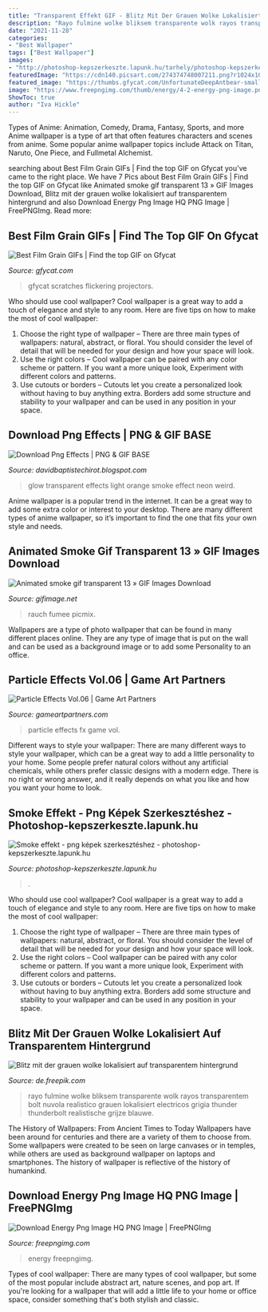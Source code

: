 ```yaml
---
title: "Transparent Effekt GIF - Blitz Mit Der Grauen Wolke Lokalisiert Auf Transparentem Hintergrund"
description: "Rayo fulmine wolke bliksem transparente wolk rayos transparentem bolt nuvola realistico grauen lokalisiert electricos grigia thunder thunderbolt realistische grijze blauwe"
date: "2021-11-28"
categories:
- "Best Wallpaper"
tags: ["Best Wallpaper"]
images:
- "http://photoshop-kepszerkeszte.lapunk.hu/tarhely/photoshop-kepszerkeszte/kepek/fenyeffektek/smoke__21_.png"
featuredImage: "https://cdn140.picsart.com/274374748007211.png?r1024x1024"
featured_image: "https://thumbs.gfycat.com/UnfortunateDeepAntbear-small.gif"
image: "https://www.freepngimg.com/thumb/energy/4-2-energy-png-image.png"
ShowToc: true
author: "Iva Hickle"
---
```



Types of Anime: Animation, Comedy, Drama, Fantasy, Sports, and more
Anime wallpaper is a type of art that often features characters and scenes from anime. Some popular anime wallpaper topics include Attack on Titan, Naruto, One Piece, and Fullmetal Alchemist.

	

		
searching about Best Film Grain GIFs | Find the top GIF on Gfycat you've came to the right place. We have 7 Pics about Best Film Grain GIFs | Find the top GIF on Gfycat like Animated smoke gif transparent 13 » GIF Images Download, Blitz mit der grauen wolke lokalisiert auf transparentem hintergrund and also Download Energy Png Image HQ PNG Image | FreePNGImg. Read more:
		
    
## Best Film Grain GIFs | Find The Top GIF On Gfycat

<img loading=lazy src="https://thumbs.gfycat.com/UnfortunateDeepAntbear-small.gif" onerror="this.onerror=null;this.src='https://tse2.mm.bing.net/th?id=OIP._KnzHXSRZsXExAo6GZvIHAAAAA&amp;pid=15.1';" alt="Best Film Grain GIFs | Find the top GIF on Gfycat">

_Source: gfycat.com_

>gfycat scratches flickering projectors. 

	

Who should use cool wallpaper?
Cool wallpaper is a great way to add a touch of elegance and style to any room. Here are five tips on how to make the most of cool wallpaper: 
1) Choose the right type of wallpaper – There are three main types of wallpapers: natural, abstract, or floral. You should consider the level of detail that will be needed for your design and how your space will look. 
2) Use the right colors – Cool wallpaper can be paired with any color scheme or pattern. If you want a more unique look, Experiment with different colors and patterns. 
3) Use cutouts or borders – Cutouts let you create a personalized look without having to buy anything extra. Borders add some structure and stability to your wallpaper and can be used in any position in your space.

    
## Download Png Effects | PNG &amp; GIF BASE

<img loading=lazy src="https://cdn140.picsart.com/274374748007211.png?r1024x1024" onerror="this.onerror=null;this.src='https://tse3.mm.bing.net/th?id=OIP.Lh1EskLVEQUJ4kkD6PjCTgHaG9&amp;pid=15.1';" alt="Download Png Effects | PNG &amp; GIF BASE">

_Source: davidbaptistechirot.blogspot.com_

>glow transparent effects light orange smoke effect neon weird. 

	

Anime wallpaper is a popular trend in the internet. It can be a great way to add some extra color or interest to your desktop. There are many different types of anime wallpaper, so it’s important to find the one that fits your own style and needs.

    
## Animated Smoke Gif Transparent 13 » GIF Images Download

<img loading=lazy src="https://gifimage.net/wp-content/uploads/2017/09/animated-smoke-gif-transparent-13.gif" onerror="this.onerror=null;this.src='https://tse4.mm.bing.net/th?id=OIP.KdI4Hs_C6tHfQaECZ_KaNAAAAA&amp;pid=15.1';" alt="Animated smoke gif transparent 13 » GIF Images Download">

_Source: gifimage.net_

>rauch fumee picmix. 

	



Wallpapers are a type of photo wallpaper that can be found in many different places online. They are any type of image that is put on the wall and can be used as a background image or to add some Personality to an office.

    
## Particle Effects Vol.06 | Game Art Partners

<img loading=lazy src="https://s3.amazonaws.com/gameartpartnersimagehost/wp-content/uploads/edd/2015/09/Particle-FX-6-royalty-free-game-art-.png" onerror="this.onerror=null;this.src='https://tse2.mm.bing.net/th?id=OIP.xUs271J-J0edo4aCYsUyXgHaGL&amp;pid=15.1';" alt="Particle Effects Vol.06 | Game Art Partners">

_Source: gameartpartners.com_

>particle effects fx game vol. 

	

Different ways to style your wallpaper:
There are many different ways to style your wallpaper, which can be a great way to add a little personality to your home. Some people prefer natural colors without any artificial chemicals, while others prefer classic designs with a modern edge. There is no right or wrong answer, and it really depends on what you like and how you want your home to look.

    
## Smoke Effekt - Png Képek Szerkesztéshez - Photoshop-kepszerkeszte.lapunk.hu

<img loading=lazy src="http://photoshop-kepszerkeszte.lapunk.hu/tarhely/photoshop-kepszerkeszte/kepek/fenyeffektek/smoke__21_.png" onerror="this.onerror=null;this.src='https://tse3.mm.bing.net/th?id=OIP.4ftUvscGgR1V1PdGZf4ALwAAAA&amp;pid=15.1';" alt="Smoke effekt - png képek szerkesztéshez - photoshop-kepszerkeszte.lapunk.hu">

_Source: photoshop-kepszerkeszte.lapunk.hu_

>. 

	

Who should use cool wallpaper?
Cool wallpaper is a great way to add a touch of elegance and style to any room. Here are five tips on how to make the most of cool wallpaper: 
1) Choose the right type of wallpaper – There are three main types of wallpapers: natural, abstract, or floral. You should consider the level of detail that will be needed for your design and how your space will look. 
2) Use the right colors – Cool wallpaper can be paired with any color scheme or pattern. If you want a more unique look, Experiment with different colors and patterns. 
3) Use cutouts or borders – Cutouts let you create a personalized look without having to buy anything extra. Borders add some structure and stability to your wallpaper and can be used in any position in your space.

    
## Blitz Mit Der Grauen Wolke Lokalisiert Auf Transparentem Hintergrund

<img loading=lazy src="https://image.freepik.com/vektoren-kostenlos/blitz-mit-der-grauen-wolke-lokalisiert-auf-transparentem-hintergrund_33099-1057.jpg" onerror="this.onerror=null;this.src='https://tse4.mm.bing.net/th?id=OIP.fC83s2E77siaWsn3EFJ5PwHaHa&amp;pid=15.1';" alt="Blitz mit der grauen wolke lokalisiert auf transparentem hintergrund">

_Source: de.freepik.com_

>rayo fulmine wolke bliksem transparente wolk rayos transparentem bolt nuvola realistico grauen lokalisiert electricos grigia thunder thunderbolt realistische grijze blauwe. 

	

The History of Wallpapers: From Ancient Times to Today
Wallpapers have been around for centuries and there are a variety of them to choose from. Some wallpapers were created to be seen on large canvases or in temples, while others are used as background wallpaper on laptops and smartphones. The history of wallpaper is reflective of the history of humankind.

    
## Download Energy Png Image HQ PNG Image | FreePNGImg

<img loading=lazy src="https://www.freepngimg.com/thumb/energy/4-2-energy-png-image.png" onerror="this.onerror=null;this.src='https://tse2.mm.bing.net/th?id=OIP.qD7FKB7aAcdTYv_irYSOCAHaHM&amp;pid=15.1';" alt="Download Energy Png Image HQ PNG Image | FreePNGImg">

_Source: freepngimg.com_

>energy freepngimg. 

	

Types of cool wallpaper:
There are many types of cool wallpaper, but some of the most popular include abstract art, nature scenes, and pop art. If you're looking for a wallpaper that will add a little life to your home or office space, consider something that's both stylish and classic.

